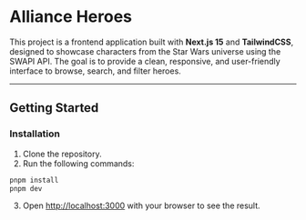 # Alliance Heroes

This project is a frontend application built with **Next.js 15** and **TailwindCSS**, designed to showcase characters from the Star Wars universe using the SWAPI API. The goal is to provide a clean, responsive, and user-friendly interface to browse, search, and filter heroes.

---

## Getting Started

### Installation

1. Clone the repository.
2. Run the following commands:

```bash
pnpm install
pnpm dev
```

3. Open [http://localhost:3000](http://localhost:3000) with your browser to see the result.
